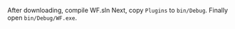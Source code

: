 After downloading, compile WF.sln
Next, copy `Plugins` to `bin/Debug`. Finally open `bin/Debug/WF.exe`.